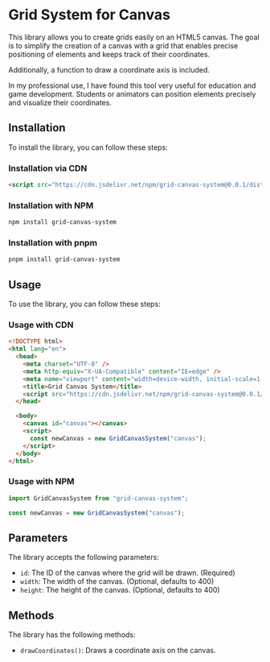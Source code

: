 # Grid System for Canvas

This library allows you to create grids easily on an HTML5 canvas. The goal is to simplify the creation of a canvas with a grid that enables precise positioning of elements and keeps track of their coordinates.

Additionally, a function to draw a coordinate axis is included.

In my professional use, I have found this tool very useful for education and game development. Students or animators can position elements precisely and visualize their coordinates.

## Installation

To install the library, you can follow these steps:

### Installation via CDN

```html
<script src="https://cdn.jsdelivr.net/npm/grid-canvas-system@0.0.1/dist/grid-canvas-system.umd.js"></script>
```

### Installation with NPM

```bash
npm install grid-canvas-system
```

### Installation with pnpm

```bash
pnpm install grid-canvas-system
```

## Usage

To use the library, you can follow these steps:

### Usage with CDN

```html
<!DOCTYPE html>
<html lang="en">
  <head>
    <meta charset="UTF-8" />
    <meta http-equiv="X-UA-Compatible" content="IE=edge" />
    <meta name="viewport" content="width=device-width, initial-scale=1.0" />
    <title>Grid Canvas System</title>
    <script src="https://cdn.jsdelivr.net/npm/grid-canvas-system@0.0.1/dist/grid-canvas-system.umd.js"></script>
  </head>

  <body>
    <canvas id="canvas"></canvas>
    <script>
      const newCanvas = new GridCanvasSystem("canvas");
    </script>
  </body>
</html>
```

### Usage with NPM

```js
import GridCanvasSystem from "grid-canvas-system";

const newCanvas = new GridCanvasSystem("canvas");
```

## Parameters

The library accepts the following parameters:

- `id`: The ID of the canvas where the grid will be drawn. (Required)
- `width`: The width of the canvas. (Optional, defaults to 400)
- `height`: The height of the canvas. (Optional, defaults to 400)

## Methods

The library has the following methods:

- `drawCoordinates()`: Draws a coordinate axis on the canvas.

